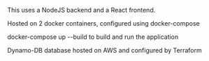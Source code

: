 This uses a NodeJS backend and a React frontend.

Hosted on 2 docker containers, configured using docker-compose

docker-compose up --build to build and run the application

Dynamo-DB database hosted on AWS and configured by Terraform
